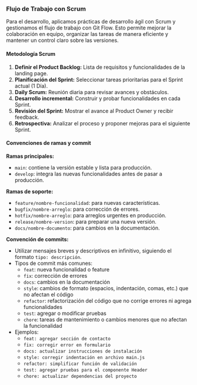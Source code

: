 ### Flujo de Trabajo con Scrum

Para el desarrollo, aplicamos prácticas de desarrollo ágil con Scrum y gestionamos el flujo de trabajo con Git Flow. Esto permite mejorar la colaboración en equipo, organizar las tareas de manera eficiente y mantener un control claro sobre las versiones.

#### Metodología Scrum

1. **Definir el Product Backlog:** Lista de requisitos y funcionalidades de la landing page.
2. **Planificación del Sprint:** Seleccionar tareas prioritarias para el Sprint actual (1 Día).
3. **Daily Scrum:** Reunión diaria para revisar avances y obstáculos.
4. **Desarrollo incremental:** Construir y probar funcionalidades en cada Sprint.
5. **Revisión del Sprint:** Mostrar el avance al Product Owner y recibir feedback.
6. **Retrospectiva:** Analizar el proceso y proponer mejoras para el siguiente Sprint.

#### Convenciones de ramas y commit
 
**Ramas principales:**
- `main`: contiene la versión estable y lista para producción.
- `develop`: integra las nuevas funcionalidades antes de pasar a producción.

**Ramas de soporte:**
- `feature/nombre-funcionalidad`: para nuevas características.
- `bugfix/nombre-arreglo`: para corrección de errores.
- `hotfix/nombre-arreglo`: para arreglos urgentes en producción.
- `release/nombre-version`: para preparar una nueva versión.
- `docs/nombre-documento`: para cambios en la documentación.

**Convención de commits:**
- Utilizar mensajes breves y descriptivos en infinitivo, siguiendo el formato `tipo: descripción`.
- Tipos de commit más comunes:
    - `feat`: nueva funcionalidad o feature
    - `fix`: corrección de errores
    - `docs`: cambios en la documentación
    - `style`: cambios de formato (espacios, indentación, comas, etc.) que no afectan el código
    - `refactor`: refactorización del código que no corrige errores ni agrega funcionalidades
    - `test`: agregar o modificar pruebas
    - `chore`: tareas de mantenimiento o cambios menores que no afectan la funcionalidad
- Ejemplos:
    - `feat: agregar sección de contacto`
    - `fix: corregir error en formulario`
    - `docs: actualizar instrucciones de instalación`
    - `style: corregir indentación en archivo main.js`
    - `refactor: simplificar función de validación`
    - `test: agregar pruebas para el componente Header`
    - `chore: actualizar dependencias del proyecto`